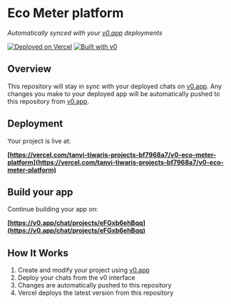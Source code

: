 # Eco Meter platform

*Automatically synced with your [v0.app](https://v0.app) deployments*

[![Deployed on Vercel](https://img.shields.io/badge/Deployed%20on-Vercel-black?style=for-the-badge&logo=vercel)](https://vercel.com/tanvi-tiwaris-projects-bf7968a7/v0-eco-meter-platform)
[![Built with v0](https://img.shields.io/badge/Built%20with-v0.app-black?style=for-the-badge)](https://v0.app/chat/projects/eFGxb6ehBqq)

## Overview

This repository will stay in sync with your deployed chats on [v0.app](https://v0.app).
Any changes you make to your deployed app will be automatically pushed to this repository from [v0.app](https://v0.app).

## Deployment

Your project is live at:

**[https://vercel.com/tanvi-tiwaris-projects-bf7968a7/v0-eco-meter-platform](https://vercel.com/tanvi-tiwaris-projects-bf7968a7/v0-eco-meter-platform)**

## Build your app

Continue building your app on:

**[https://v0.app/chat/projects/eFGxb6ehBqq](https://v0.app/chat/projects/eFGxb6ehBqq)**

## How It Works

1. Create and modify your project using [v0.app](https://v0.app)
2. Deploy your chats from the v0 interface
3. Changes are automatically pushed to this repository
4. Vercel deploys the latest version from this repository